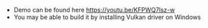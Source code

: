 - Demo can be found here https://youtu.be/KFPWQ7lsz-w
- You may be able to build it by installing Vulkan driver on Windows
